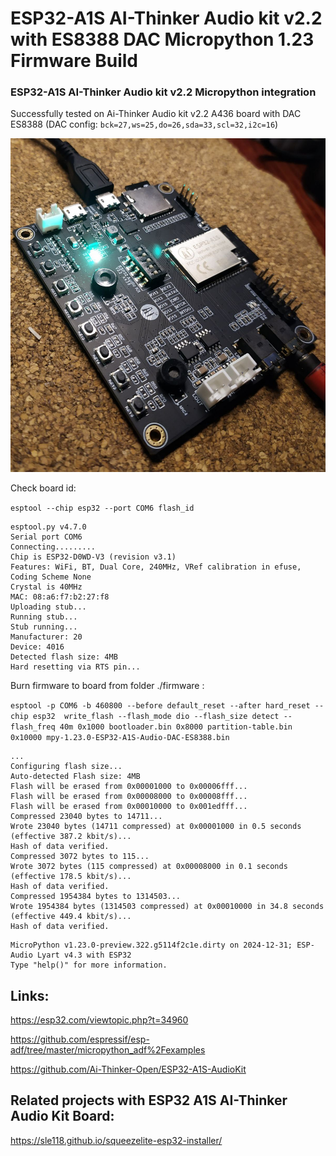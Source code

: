 # ESP32-A1S AI-Thinker Audio kit v2.2 with ES8388 DAC Micropython 1.23 Firmware Build 
### ESP32-A1S AI-Thinker Audio kit v2.2 Micropython integration
  Successfully tested on Ai-Thinker Audio kit v2.2 A436 board with DAC ES8388 
  (DAC config: `bck=27,ws=25,do=26,sda=33,scl=32,i2c=16`)

![alt text](https://github.com/telegreen/ESP32-A1S-AI-Thinker-ES8388-micropython/blob/main/img/photo_2025-01-03_21-14-17.jpg)

Check board id:  

`esptool --chip esp32 --port COM6 flash_id`
```
esptool.py v4.7.0
Serial port COM6
Connecting.........
Chip is ESP32-D0WD-V3 (revision v3.1)
Features: WiFi, BT, Dual Core, 240MHz, VRef calibration in efuse, Coding Scheme None
Crystal is 40MHz
MAC: 08:a6:f7:b2:27:f8
Uploading stub...
Running stub...
Stub running...
Manufacturer: 20
Device: 4016
Detected flash size: 4MB
Hard resetting via RTS pin...
```

Burn firmware to board from folder ./firmware :

`esptool -p COM6 -b 460800 --before default_reset --after hard_reset --chip esp32  write_flash --flash_mode dio --flash_size detect --flash_freq 40m 0x1000 bootloader.bin 0x8000 partition-table.bin 0x10000 mpy-1.23.0-ESP32-A1S-Audio-DAC-ES8388.bin`

```
...
Configuring flash size...
Auto-detected Flash size: 4MB
Flash will be erased from 0x00001000 to 0x00006fff...
Flash will be erased from 0x00008000 to 0x00008fff...
Flash will be erased from 0x00010000 to 0x001edfff...
Compressed 23040 bytes to 14711...
Wrote 23040 bytes (14711 compressed) at 0x00001000 in 0.5 seconds (effective 387.2 kbit/s)...
Hash of data verified.
Compressed 3072 bytes to 115...
Wrote 3072 bytes (115 compressed) at 0x00008000 in 0.1 seconds (effective 178.5 kbit/s)...
Hash of data verified.
Compressed 1954384 bytes to 1314503...
Wrote 1954384 bytes (1314503 compressed) at 0x00010000 in 34.8 seconds (effective 449.4 kbit/s)...
Hash of data verified.
```


```
MicroPython v1.23.0-preview.322.g5114f2c1e.dirty on 2024-12-31; ESP-Audio Lyart v4.3 with ESP32
Type "help()" for more information.
```

## Links:

https://esp32.com/viewtopic.php?t=34960

https://github.com/espressif/esp-adf/tree/master/micropython_adf%2Fexamples

https://github.com/Ai-Thinker-Open/ESP32-A1S-AudioKit


## Related projects with ESP32 A1S AI-Thinker Audio Kit Board:

https://sle118.github.io/squeezelite-esp32-installer/

